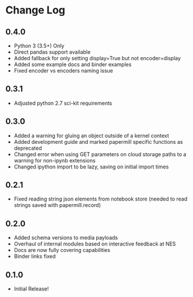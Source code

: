 # Change Log

## 0.4.0

- Python 3 (3.5+) Only
- Direct pandas support available
- Added fallback for only setting display=True but not encoder=display
- Added some example docs and binder examples
- Fixed encoder vs encoders naming issue

## 0.3.1

- Adjusted python 2.7 sci-kit requirements

## 0.3.0

- Added a warning for gluing an object outside of a kernel context
- Added development guide and marked papermill specific functions as deprecated
- Changed error when using GET parameters on cloud storage paths to a warning for non-ipynb extensions
- Changed ipython import to be lazy, saving on initial import times

## 0.2.1

- Fixed reading string json elements from notebook store (needed to read strings saved with papermill.record)

## 0.2.0

- Added schema versions to media payloads
- Overhaul of internal modules based on interactive feedback at NES
- Docs are now fully covering capabilities
- Binder links fixed

## 0.1.0

- Initial Release!
